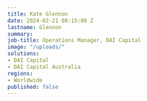 ```yaml
---
title: Kate Glennon
date: 2024-02-21 08:15:00 Z
lastname: Glennon
summary: 
job-title: Operations Manager, DAI Capital
image: "/uploads/"
solutions:
- DAI Capital
- DAI Capital Australia
regions:
- Worldwide
published: false
---
```



